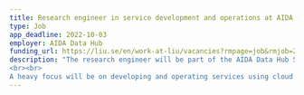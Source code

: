 ```yaml
---
title: Research engineer in service development and operations at AIDA Data Hub
type: Job
app_deadline: 2022-10-03
employer: AIDA Data Hub
funding_url: https://liu.se/en/work-at-liu/vacancies?rmpage=job&rmjob=20008&rmlang=UK
description: "The research engineer will be part of the AIDA Data Hub Scrum team, which is tasked with developing and operating services at the AIDA Data Hub, Bigpicture, and related efforts, and will collaborate closely with other national and international scrum teams to develop cutting-edge services for sensitive personal data for research. The position will also include dialogue with users and other stakeholders from academic institutions, companies and care providers, within and outside of Sweden.
<br><br>
A heavy focus will be on developing and operating services using cloud technologies that are in current widespread use, such as OpenStack, S3, Terraform, and Kubernetes, and on software development mostly in golang. Development and operation of some self-hosted services are also in scope, as is some software development in other programming languages such as Python."
---
```

